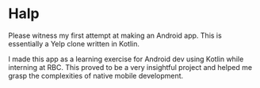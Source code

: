 # Halp

Please witness my first attempt at making an Android app. This is essentially a Yelp clone written in Kotlin. 

I made this app as a learning exercise for Android dev using Kotlin while interning at RBC. This proved to be a very insightful project and helped me grasp the complexities of native mobile development.
